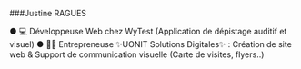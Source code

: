 ###Justine RAGUES

● 💻 Développeuse Web chez WyTest (Application de dépistage auditif et visuel)
● 👩‍💻 Entrepreneuse ✨UONIT Solutions Digitales✨ : Création de site web & Support de communication visuelle (Carte de visites, flyers..)
